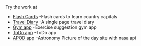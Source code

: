 Try the work at

- [Flash Cards](https://flash-cards-countrycapitals.netlify.app/) -Flash cards to learn country capitals
- [Travel Diary](https://travel-diary-react.netlify.app/) -A single page travel diary
- [Gym app](https://goalgrind-gym-training.netlify.app/) -Exercise suggestion gym app
- [ToDo app](https://mellowtasks-app.netlify.app/) -ToDo app
- [APOD app](https://astronomy-picture-of-the-day-app.netlify.app/) -Astronomy Picture of the day site with nasa api

